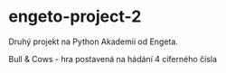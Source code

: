 # engeto-project-2

Druhý projekt na Python Akademii od Engeta.

Bull & Cows - hra postavená na hádání 4 ciferného čísla
